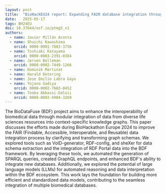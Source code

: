 ```yaml
---
layout: post
title:  "BioHackEU24 report: Expanding FAIR database integration through elucidation and transformation of underlying graph schemas"
date:   2025-05-17
tags: BH24EU
doi: 10.37044/osf.io/ptmg5_v1
authors:
  - name: Javier Millán Acosta
  - name: Shuichi Kawashima
    orcid: 0000-0001-7883-3756
  - name: Toshiaki Katayama
    orcid: 0000-0003-2391-0384
  - name: Jerven Bolleman
    orcid: 0000-0002-7449-1266
  - name: Dominik Martinat
  - name: Harald Detering
  - name: Jose Emilio Labra Gayo
  - name: Yojana Gadiya
    orcid: 0000-0002-7683-0452
  - name: Tooba Abbassi-Daloii
    orcid: 0000-0002-4904-3269
---
```


The BioDataFuse (BDF) project aims to enhance the interoperability of biomedical data through modular integration of data from diverse life sciences resources into context-specific knowledge graphs. This paper discusses the efforts made during BioHackathon Europe 2024 to improve the FAIR (Findable, Accessible, Interoperable, and Reusable) data integration process by clarifying and transforming graph schemas. We explored tools such as VoID-generator, RDF-config, and sheXer for data schema extraction and the integration of RDF Portal data into the BDF framework. By leveraging these tools, we automated the generation of SPARQL queries, created GraphQL endpoints, and enhanced BDF's ability to integrate new databases. Additionally, we explored the potential of large language models (LLMs) for automated reasoning and data interpretation within the BDF ecosystem. This work lays the foundation for building more efficient and standardized data models, contributing to the seamless integration of multiple biomedical databases.

